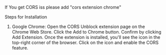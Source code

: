 
If You get  CORS  iss please add "cors extension chrome"


Steps for Installation
1. Google Chrome:
Open the CORS Unblock extension page on the Chrome Web Store.
Click the Add to Chrome button.
Confirm by clicking Add Extension.
Once the extension is installed, you'll see the icon in the top-right corner of the browser.
Click on the icon and enable the CORS feature.
